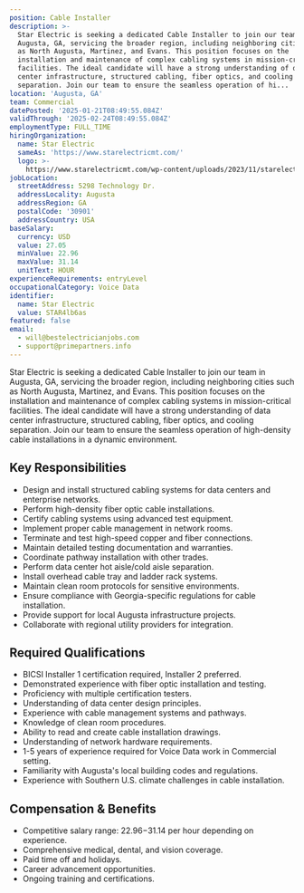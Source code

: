 ```yaml
---
position: Cable Installer
description: >-
  Star Electric is seeking a dedicated Cable Installer to join our team in
  Augusta, GA, servicing the broader region, including neighboring cities such
  as North Augusta, Martinez, and Evans. This position focuses on the
  installation and maintenance of complex cabling systems in mission-critical
  facilities. The ideal candidate will have a strong understanding of data
  center infrastructure, structured cabling, fiber optics, and cooling
  separation. Join our team to ensure the seamless operation of hi...
location: 'Augusta, GA'
team: Commercial
datePosted: '2025-01-21T08:49:55.084Z'
validThrough: '2025-02-24T08:49:55.084Z'
employmentType: FULL_TIME
hiringOrganization:
  name: Star Electric
  sameAs: 'https://www.starelectricmt.com/'
  logo: >-
    https://www.starelectricmt.com/wp-content/uploads/2023/11/starelectric-favicon-black-and-white.svg
jobLocation:
  streetAddress: 5298 Technology Dr.
  addressLocality: Augusta
  addressRegion: GA
  postalCode: '30901'
  addressCountry: USA
baseSalary:
  currency: USD
  value: 27.05
  minValue: 22.96
  maxValue: 31.14
  unitText: HOUR
experienceRequirements: entryLevel
occupationalCategory: Voice Data
identifier:
  name: Star Electric
  value: STAR4lb6as
featured: false
email:
  - will@bestelectricianjobs.com
  - support@primepartners.info
---
```




Star Electric is seeking a dedicated Cable Installer to join our team in Augusta, GA, servicing the broader region, including neighboring cities such as North Augusta, Martinez, and Evans. This position focuses on the installation and maintenance of complex cabling systems in mission-critical facilities. The ideal candidate will have a strong understanding of data center infrastructure, structured cabling, fiber optics, and cooling separation. Join our team to ensure the seamless operation of high-density cable installations in a dynamic environment.

## Key Responsibilities
- Design and install structured cabling systems for data centers and enterprise networks.
- Perform high-density fiber optic cable installations.
- Certify cabling systems using advanced test equipment.
- Implement proper cable management in network rooms.
- Terminate and test high-speed copper and fiber connections.
- Maintain detailed testing documentation and warranties.
- Coordinate pathway installation with other trades.
- Perform data center hot aisle/cold aisle separation.
- Install overhead cable tray and ladder rack systems.
- Maintain clean room protocols for sensitive environments.
- Ensure compliance with Georgia-specific regulations for cable installation.
- Provide support for local Augusta infrastructure projects.
- Collaborate with regional utility providers for integration.

## Required Qualifications
- BICSI Installer 1 certification required, Installer 2 preferred.
- Demonstrated experience with fiber optic installation and testing.
- Proficiency with multiple certification testers.
- Understanding of data center design principles.
- Experience with cable management systems and pathways.
- Knowledge of clean room procedures.
- Ability to read and create cable installation drawings.
- Understanding of network hardware requirements.
- 1-5 years of experience required for Voice Data work in Commercial setting.
- Familiarity with Augusta's local building codes and regulations.
- Experience with Southern U.S. climate challenges in cable installation.

## Compensation & Benefits
- Competitive salary range: $22.96-$31.14 per hour depending on experience.
- Comprehensive medical, dental, and vision coverage.
- Paid time off and holidays.
- Career advancement opportunities.
- Ongoing training and certifications.

